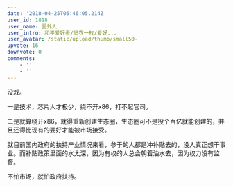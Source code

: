 ```yaml
---
date: '2018-04-25T05:46:05.214Z'
user_id: 1818
user_name: 圈外人
user_intro: 和平爱好者/码农一枚/爱好...
user_avatar: /static/upload/thumb/small50-
upvote: 16
downvote: 0
comments:
    - ''
    - ''
---
```


没戏。

一是技术，芯片人才极少，绕不开x86，打不起官司。

二是就算绕开x86，就得重新创建生态圈，生态圈可不是投个百亿就能创建的，并且还得比现有的要好才能被市场接受。

就目前国内政府的扶持产业情况来看，参于的人都是冲补贴去的，没人真正想干事业。而补贴政策里面的水太深，因为有权的人总会朝着油水去，因为权力没有监督。

不怕市场，就怕政府扶持。
